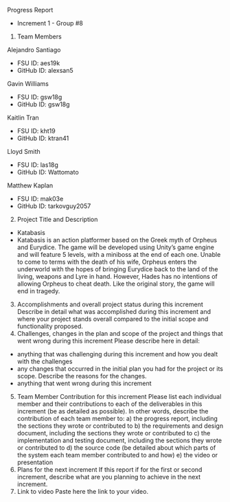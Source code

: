 Progress Report
- Increment 1 -
Group #8

1) Team Members

Alejandro Santiago
- FSU ID: aes19k
- GitHub ID: alexsan5

Gavin Williams
- FSU ID: gsw18g
- GitHub ID: gsw18g

Kaitlin Tran
- FSU ID: kht19
- GitHub ID: ktran41

Lloyd Smith
- FSU ID: las18g
- GitHub ID: Wattomato

Matthew Kaplan
- FSU ID: mak03e
- GitHub ID: tarkovguy2057

2) Project Title and Description
- Katabasis
- Katabasis is an action platformer based on the Greek myth of Orpheus and Eurydice. The game will be developed using Unity’s game engine and will feature 5 levels, with a miniboss at the end of each one. Unable to come to terms with the death of his wife, Orpheus enters the underworld with the hopes of bringing Eurydice back to the land of the living, weapons and Lyre in hand. However, Hades has no intentions of allowing Orpheus to cheat death. Like the original story, the game will end in tragedy.
3) Accomplishments and overall project status during this increment 
Describe in detail what was accomplished during this increment and where your project stands 
overall compared to the initial scope and functionality proposed.
4) Challenges, changes in the plan and scope of the project and things that went wrong during this 
increment
Please describe here in detail:
- anything that was challenging during this increment and how you dealt with the challenges
- any changes that occurred in the initial plan you had for the project or its scope. Describe the 
reasons for the changes. 
- anything that went wrong during this increment
5) Team Member Contribution for this increment
Please list each individual member and their contributions to each of the deliverables in this 
increment (be as detailed as possible). In other words, describe the contribution of each team 
member to:
a) the progress report, including the sections they wrote or contributed to
b) the requirements and design document, including the sections they wrote or contributed to
c) the implementation and testing document, including the sections they wrote or contributed to
d) the source code (be detailed about which parts of the system each team member contributed to 
and how)
e) the video or presentation
6) Plans for the next increment
If this report if for the first or second increment, describe what are you planning to achieve in the 
next increment.
7) Link to video
Paste here the link to your video.
